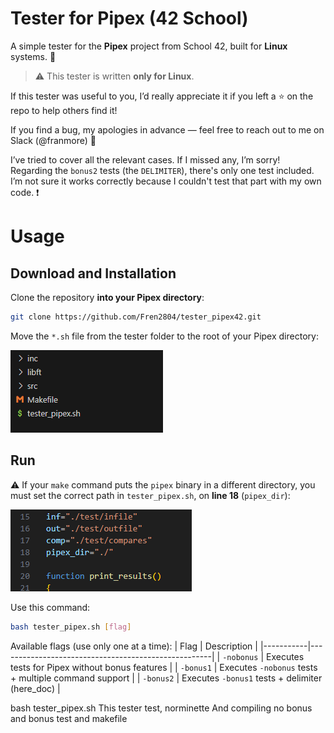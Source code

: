 # Tester for Pipex (42 School)

A simple tester for the **Pipex** project from School 42, built for **Linux** systems. 🐧

> ⚠️ This tester is written **only for Linux**.

If this tester was useful to you, I’d really appreciate it if you left a ⭐ on the repo to help others find it!

If you find a bug, my apologies in advance — feel free to reach out to me on Slack (@franmore) 📧

I’ve tried to cover all the relevant cases. If I missed any, I’m sorry!  
Regarding the `bonus2` tests (the `DELIMITER`), there's only one test included. I’m not sure it works correctly because I couldn't test that part with my own code. ❗


# Usage

## Download and Installation

Clone the repository **into your Pipex directory**:

```bash
git clone https://github.com/Fren2804/tester_pipex42.git

```
Move the `*.sh` file from the tester folder to the root of your Pipex directory:

![Files Organization](Files_Org.png)

## Run
⚠️ If your `make` command puts the `pipex` binary in a different directory, you must set the correct path in `tester_pipex.sh`, on **line 18** (`pipex_dir`):

![Pipe Dir](Pipex_Dir.png)

Use this command:
```bash
bash tester_pipex.sh [flag]

```
Available flags (use only one at a time):
| Flag      | Description                                         |
|-----------|-----------------------------------------------------|
| `-nobonus` | Executes tests for Pipex without bonus features     |
| `-bonus1`  | Executes `-nobonus` tests + multiple command support |
| `-bonus2`  | Executes `-bonus1` tests + delimiter (here_doc)     |





 bash tester_pipex.sh
 This tester test, norminette
 And compiling no bonus and bonus test and makefile
 
